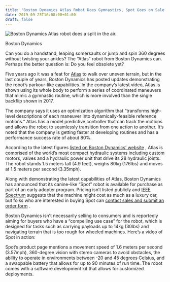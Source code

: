 ```yaml
---
title: 'Boston Dynamics Atlas Robot Does Gymnastics, Spot Goes on Sale'
date: 2019-09-25T16:08:00+01:00
draft: false
---
```


![Boston Dynamics Atlas robot does a split in the air.](https://www.reviewgeek.com/p/uploads/2019/09/9c298e17.jpg)

Boston Dynamics

Can you do a handstand, leaping somersaults or jump and spin 360 degrees without twisting your ankles? The “Atlas” robot from Boston Dynamics can. Perhaps the better question is: Do you feel obsolete yet?

Five years ago it was a feat for [Atlas](https://www.bostondynamics.com/atlas) to walk over uneven terrain, but in the last couple of years, Boston Dynamics has posted updates demonstrating the robot’s parkour-like capabilities. In the company’s latest video, Atlas is shown using its whole body to perform a series of coordinated maneuvers that mimic a gymnastic routine, which is more involved than the single backflip shown in 2017.

The company says it uses an optimization algorithm that “transforms high-level descriptions of each maneuver into dynamically-feasible reference motions.” Atlas has a model predictive controller that can track the motions and allows the robot to seamlessly transition from one action to another. It’s noted that the company is getting faster at developing routines and has a performance success rate of about 80%.

According to the latest figures [listed on Boston Dynamics’ website](https://www.bostondynamics.com/atlas) , Atlas is comprised of the world’s most compact hydraulic systems including custom motors, valves and a hydraulic power unit that drive its 28 hydraulic joints. The robot stands 1.5 meters tall (4.9 feet), weighs 80kg (176lbs) and moves at 1.5 meters per second (3.35mph).

Along with demonstrating the latest capabilities of Atlas, Boston Dynamics has announced that its canine-like “Spot” robot is available for purchase as part of an early adopter program. Pricing isn’t listed publicly and [IEEE Spectrum](https://spectrum.ieee.org/automaton/robotics/industrial-robots/boston-dynamics-spot-robot-dog-goes-on-sale) suggests that the machine might cost as much as a luxury car, but folks who are interested in buying Spot can [contact sales and submit an order form](https://www.bostondynamics.com/spot) .

Boston Dynamics isn’t necessarily selling to consumers and is reportedly aiming for buyers who have a “compelling use case” for the robot, which is designed for tasks such as carrying payloads up to 14kg (30lbs) and navigating terrain that is too rough for wheeled machines. Here’s a video of Spot in action:

Spot’s product page mentions a movement speed of 1.6 meters per second (3.57mph), 360-degree vision with stereo cameras to avoid obstacles, the ability to operate in environments between -20 and 45 degrees Celsius, and a swappable battery that allows for up to 90 minutes of run time. The robot comes with a software development kit that allows for customized deployments.